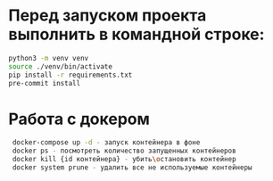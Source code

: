 # Перед запуском проекта выполнить в командной строке: 

```bash
python3 -m venv venv
source ./venv/bin/activate
pip install -r requirements.txt
pre-commit install
```

# Работа с докером

```bash
 docker-compose up -d - запуск контейнера в фоне
 docker ps - посмотреть количество запущенных контейнеров
 docker kill {id контейнера} - убить\остановить контейнер
 docker system prune - удалить все не используемые контейнеры
```